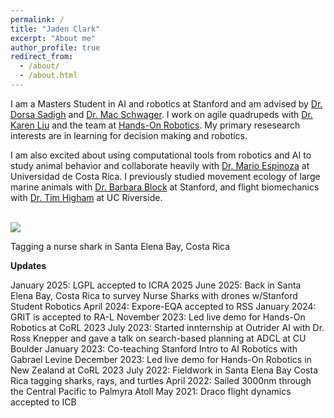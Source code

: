 ```yaml
---
permalink: /
title: "Jaden Clark"
excerpt: "About me"
author_profile: true
redirect_from: 
  - /about/
  - /about.html
---
```


I am a Masters Student in AI and robotics at Stanford and am advised by [Dr. Dorsa Sadigh](https://dorsa.fyi/) and [Dr. Mac Schwager](https://web.stanford.edu/~schwager/). I work on agile quadrupeds with [Dr. Karen Liu](https://engineering.stanford.edu/people/karen-liu) and the team at [Hands-On Robotics](https://handsonrobotics.org/about-us). My primary resesearch interests are in learning for decision making and robotics.

I am also excited about using computational tools from robotics and AI to study animal behavior and collaborate heavily with [Dr. Mario Espinoza](https://www.researchgate.net/profile/Mario-Espinoza-3) at Universidad de Costa Rica. I previously studied movement ecology of large marine animals with [Dr. Barbara Block](https://www.stanfordblocklab.org/) at Stanford, and flight biomechanics with [Dr. Tim Higham](https://biomechanics.ucr.edu/) at UC Riverside.

 <br/><img src='/images/jaden_nurseshark.png'>

 Tagging a nurse shark in Santa Elena Bay, Costa Rica

**Updates**

January 2025: LGPL accepted to ICRA 2025
June 2025: Back in Santa Elena Bay, Costa Rica to survey Nurse Sharks with drones w/Stanford Student Robotics
April 2024: Expore-EQA accepted to RSS
January 2024: GRIT is accepted to RA-L
November 2023: Led live demo for Hands-On Robotics at CoRL 2023
July 2023: Started innternship at Outrider AI with Dr. Ross Knepper and gave a talk on search-based planning at ADCL at CU Boulder
January 2023: Co-teaching Stanford Intro to AI Robotics with Gabrael Levine
December 2023: Led live demo for Hands-On Robotics in New Zealand at CoRL 2023
July 2022: Fieldwork in Santa Elena Bay Costa Rica tagging sharks, rays, and turtles
April 2022: Sailed 3000nm through the Central Pacific to Palmyra Atoll
May 2021: Draco flight dynamics accepted to ICB
